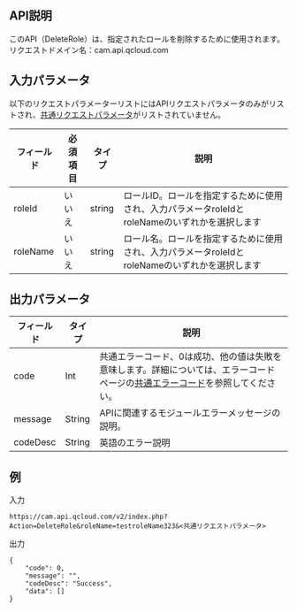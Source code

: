 ## API説明
このAPI（DeleteRole）は、指定されたロールを削除するために使用されます。
リクエストドメイン名：cam.api.qcloud.com

## 入力パラメータ
以下のリクエストパラメーターリストにはAPIリクエストパラメータのみがリストされ、[共通リクエストパラメータ](https://cloud.tencent.com/document/api/213/6976)がリストされていません。

|フィールド|必須項目|タイプ|説明|
| ------------ | ------------ | ------------ | ------------ |
|roleId|いいえ|string|ロールID。ロールを指定するために使用され、入力パラメータroleIdとroleNameのいずれかを選択します|
|roleName|いいえ|string|ロール名。ロールを指定するために使用され、入力パラメータroleIdとroleNameのいずれかを選択します|

## 出力パラメータ
 
| フィールド  | タイプ  | 説明  |
| ------------ | ------------ | ------------ |
| code | Int | 共通エラーコード、0は成功、他の値は失敗を意味します。詳細については、エラーコードページの<a href='https://cloud.tencent.com/doc/api/372/%E9%94%99%E8%AF%AF%E7%A0%81#1.E3.80.81.E5.85.AC.E5.85.B1.E9.94.99.E8.AF.AF.E7.A0.81' title='公共错误码'>共通エラーコード</a>を参照してください。|
| message | String | APIに関連するモジュールエラーメッセージの説明。|
| codeDesc | String | 英語のエラー説明 |

## 例
入力
```
https://cam.api.qcloud.com/v2/index.php?Action=DeleteRole&roleName=testroleName323&<共通リクエストパラメータ>
```

出力
```
{
    "code": 0,
    "message": "",
    "codeDesc": "Success",
    "data": []
}

````

